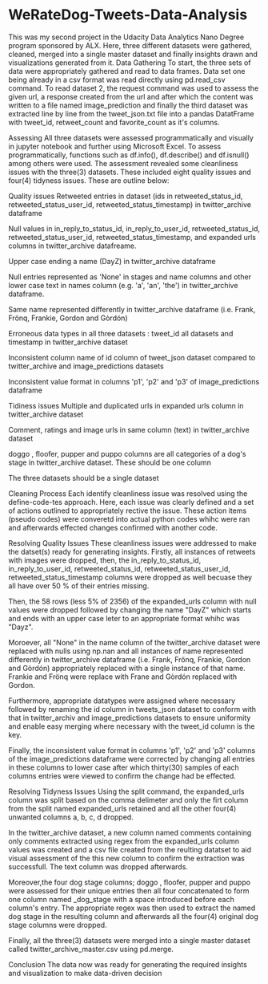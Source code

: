 # WeRateDog-Tweets-Data-Analysis
This was my second project in the Udacity Data Analytics Nano Degree program sponsored by ALX. Here, three different datasets were gathered, cleaned, merged into a single master dataset and finally insights drawn and visualizations generated from it.
Data Gathering
To start, the three sets of data were appropriately gathered and read to data frames. Data set one being already in a csv format was read directly using pd.read_csv command. To read dataset 2, the request command was used to assess the given url, a response created from the url and after which the content was written to a file named image_prediction and finally the third dataset was extracted line by line from the tweet_json.txt file into a pandas DatatFrame with tweet_id, retweet_count and favorite_count as it's columns.

Assessing
All three datasets were assessed programmatically and visually in jupyter notebook and further using Microsoft Excel. To assess programmatically, functions such as df.info(), df.describe() and df.isnull() among others were used. The assessment revealed some cleanliness issues with the three(3) datasets. These included eight quality issues and four(4) tidyness issues. These are outline below:

Quality issues
Retweeted entries in dataset (ids in retweeted_status_id, retweeted_status_user_id, retweeted_status_timestamp) in twitter_archive dataframe

Null values in in_reply_to_status_id, in_reply_to_user_id, retweeted_status_id, retweeted_status_user_id, retweeted_status_timestamp, and expanded urls columns in twitter_archive datafreame.

Upper case ending a name (DayZ) in twitter_archive dataframe

Null entries represented as 'None' in stages and name columns and other lower case text in names column (e.g. 'a', 'an', 'the') in twitter_archive dataframe.

Same name represented differently in twitter_archive dataframe (i.e. Frank, Frönq, Frankie, Gordon and Gòrdón)

Erroneous data types in all three datasets : tweet_id all datasets and timestamp in twitter_archive dataset

Inconsistent column name of id column of tweet_json dataset compared to twitter_archive and image_predictions datasets

Inconsistent value format in columns 'p1', 'p2' and 'p3' of image_predictions dataframe

Tidiness issues
Multiple and duplicated urls in expanded urls column in twitter_archive dataset

Comment, ratings and image urls in same column (text) in twitter_archive dataset

doggo , floofer, pupper and puppo columns are all categories of a dog's stage in twitter_archive dataset. These should be one column

The three datasets should be a single dataset

Cleaning Process
Each identify cleanliness issue was resolved using the define-code-tes approach. Here, each issue was clearly defined and a set of actions outlined to appropriately rective the issue. These action items (pseudo codes) were converetd into actual python codes whihc were ran and afterwards effected changes confirmed with another code.

Resolving Quality Issues
These cleanliness issues were addressed to make the datset(s) ready for generating insights. Firstly, all instances of retweets with images were dropped, then, the in_reply_to_status_id, in_reply_to_user_id, retweeted_status_id, retweeted_status_user_id, retweeted_status_timestamp columns were dropped as well becuase they all have over 50 % of their entries missing.

Then, the 58 rows (less 5% of 2356) of the expanded_urls column with null values were dropped followed by changing the name "DayZ" which starts and ends with an upper case leter to an appropriate format whihc was "Dayz".

Moroever, all "None" in the name column of the twitter_archive dataset were replaced with nulls using np.nan and all instances of name represented differently in twitter_archive dataframe (i.e. Frank, Frönq, Frankie, Gordon and Gòrdón) appropriately replaced with a single instance of that name. Frankie and Frönq were replace with Frane and Gòrdón replaced with Gordon.

Furthermore, appropriate datatypes were assigned where necessary followed by renaming the id column in tweets_json dataset to conform with that in twitter_archiv and image_predictions datasets to ensure uniformity and enable easy merging where necessary with the tweet_id column is the key.

Finally, the inconsistent value format in columns 'p1', 'p2' and 'p3' columns of the image_predictions dataframe were corrected by changing all entries in these columns to lower case after which thirty(30) samples of each columns entries were viewed to confirm the change had be effected.

Resolving Tidyness Issues
Using the split command, the expanded_urls column was split based on the comma delimeter and only the firt column from the split named expanded_urls retained and all the other four(4) unwanted columns a, b, c, d dropped.

In the twitter_archive dataset, a new column named comments containing only comments extracted using regex from the expanded_urls column values was created and a csv file created from the reulting datatset to aid visual assessment of the this new column to confirm the extraction was successfull. The text column was dropped afterwards.

Moreover,the four dog stage columns; doggo , floofer, pupper and puppo were assessed for their unique entries then all four concatenated to form one column named _dog_stage with a space introduced before each column's entry. The appropriate regex was then used to extract the named dog stage in the resulting column and afterwards all the four(4) original dog stage columns were dropped.

Finally, all the three(3) datasets were merged into a single master dataset called twitter_archive_master.csv using pd.merge.

Conclusion
The data now was ready for generating the required insights and visualization to make data-driven decision
